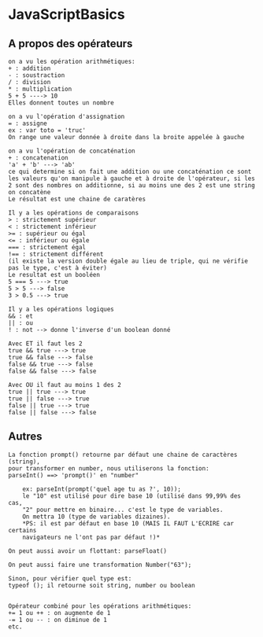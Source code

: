 # JavaScriptBasics

## A propos des opérateurs

    on a vu les opération arithmétiques:
    + : addition
    - : soustraction
    / : division
    * : multiplication
    5 + 5 ----> 10
    Elles donnent toutes un nombre

    on a vu l'opération d'assignation
    = : assigne
    ex : var toto = 'truc'
    On range une valeur donnée à droite dans la broite appelée à gauche

    on a vu l'opération de concaténation
    + : concatenation
    'a' + 'b' ---> 'ab'
    ce qui determine si on fait une addition ou une concaténation ce sont les valeurs qu'on manipule à gauche et à droite de l'opérateur, si les 2 sont des nombres on additionne, si au moins une des 2 est une string on concatène
    Le résultat est une chaine de caratères

    Il y a les opérations de comparaisons
    > : strictement supérieur
    < : strictement inférieur
    >= : supérieur ou égal
    <= : inférieur ou égale
    === : strictement égal
    !== : strictement différent
    (il existe la version double égale au lieu de triple, qui ne vérifie pas le type, c'est à éviter)
    Le resultat est un booléen
    5 === 5 ---> true
    5 > 5 ---> false
    3 > 0.5 ---> true

    Il y a les opérations logiques
    && : et
    || : ou
    ! : not --> donne l'inverse d'un boolean donné

    Avec ET il faut les 2
    true && true ---> true
    true && false ---> false
    false && true ---> false
    false && false ---> false

    Avec OU il faut au moins 1 des 2
    true || true ---> true
    true || false ---> true
    false || true ---> true
    false || false ---> false
    
    
## Autres
    
    La fonction prompt() retourne par défaut une chaine de caractères (string), 
    pour transformer en number, nous utiliserons la fonction:
    parseInt() ==> 'prompt()' en "number"
		
		ex: parseInt(prompt('quel age tu as ?', 10));
		le "10" est utilisé pour dire base 10 (utilisé dans 99,99% des cas, 
		"2" pour mettre en binaire... c'est le type de variables. 
		On mettra 10 (type de variables dizaines).
		*PS: il est par défaut en base 10 (MAIS IL FAUT L'ECRIRE car certains
		navigateurs ne l'ont pas par défaut !)*
    
    On peut aussi avoir un flottant: parseFloat()
    
    On peut aussi faire une transformation Number("63");
    
    Sinon, pour vérifier quel type est:
    typeof (); il retourne soit string, number ou boolean
		
    
    Opérateur combiné pour les opérations arithmétiques:
    += 1 ou ++ : on augmente de 1
    -= 1 ou -- : on diminue de 1
    etc.
		
		
		
    
